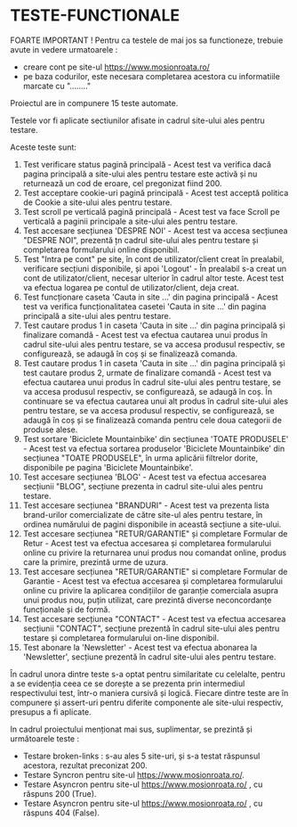 # TESTE-FUNCTIONALE

FOARTE IMPORTANT !
Pentru ca testele de mai jos sa functioneze, trebuie avute in vedere urmatoarele : 
- creare cont pe site-ul https://www.mosionroata.ro/
- pe baza codurilor, este necesara completarea acestora cu informatiile marcate cu "........"
  
Proiectul are in compunere 15 teste automate.

Testele vor fi aplicate sectiunilor afisate in cadrul site-ului ales pentru testare.

Aceste teste sunt:
1.	Test verificare status pagină principală - Acest test va verifica dacă pagina principală a site-ului ales pentru testare este activă și nu returnează un cod de eroare, cel pregonizat fiind 200.
2.	Test acceptare cookie-uri pagină principală - Acest test acceptă politica de Cookie a site-ului ales pentru testare.
3.	Test scroll pe verticală pagină principală - Acest test va face Scroll pe verticală a paginii principale a site-ului ales pentru testare.
4.	Test accesare secțiunea 'DESPRE NOI' - Acest test va accesa secțiunea "DESPRE NOI", prezentă țn cadrul site-ului ales pentru testare și completarea formularului online disponibil.
5.	Test "Intra pe cont" pe site, în cont de utilizator/client creat în prealabil, verificare secțiuni disponibile, și apoi 'Logout' - În prealabil s-a creat un cont de utilizator/client, necesar ulterior în cadrul altor teste. Acest test va efectua logarea pe contul de utilizator/client, deja creat.
6.	Test funcționare caseta 'Cauta in site ...' din pagina principală - Acest test va verifica funcționalitatea casetei 'Cauta in site ...' din pagina principală a site-ului ales pentru testare.
7.	Test cautare produs 1 in caseta 'Cauta in site ...' din pagina principală și finalizare comandă - Acest test va efectua cautarea unui produs în cadrul site-ului ales pentru testare, se va accesa produsul respectiv, se configurează, se adaugă în coș și se finalizează comanda.
8.	Test cautare produs 1 in caseta 'Cauta in site ...' din pagina principală și test cautare produs 2, urmate de finalizare comandă - Acest test va efectua cautarea unui produs în cadrul site-ului ales pentru testare, se va accesa produsul respectiv, se configurează, se adaugă în coș. În continuare se va efectua cautarea unui alt produs în cadrul site-ului ales pentru testare, se va accesa produsul respectiv, se configurează, se adaugă în coș și se finalizează comanda pentru cele doua categorii de produse alese.
9.	Test sortare 'Biciclete Mountainbike' din secțiunea 'TOATE PRODUSELE' - Acest test va efectua sortarea produselor 'Biciclete Mountainbike' din secțiunea "TOATE PRODUSELE", în urma aplicării filtrelor dorite, disponibile pe pagina 'Biciclete Mountainbike'.
10.	Test accesare secțiunea 'BLOG' - Acest test va efectua accesarea secțiunii "BLOG", secțiune prezenta in cadrul site-ului ales pentru testare.
11.	Test accesare secțiunea "BRANDURI" - Acest test va prezenta lista brand-urilor comercializate de către site-ul ales pentru testare, în ordinea numărului de pagini disponibile in această secțiune a site-ului.
12.	Test accesare secțiunea "RETUR/GARANTIE" și completare Formular de Retur - Acest test va efectua accesarea și completarea formularului online cu privire la returnarea unui produs nou comandat online, produs care la primire, prezintă urme de uzura.
13.	Test accesare secțiunea "RETUR/GARANTIE" si completare Formular de Garantie - Acest test va efectua accesarea și completarea formularului online cu privire la aplicarea condițiilor de garanție comerciala asupra unui produs nou, puțin utilizat, care prezintă diverse neconcordanțe funcționale și de formă.
14.	Test accesare secțiunea "CONTACT" - Acest test va efectua accesarea secțiunii "CONTACT", secțiune prezentă în cadrul site-ului ales pentru testare și completarea formularului on-line disponibil.
15.	Test abonare la 'Newsletter' - Acest test va efectua abonarea la 'Newsletter', secțiune prezentă în cadrul site-ului ales pentru testare.
    
În cadrul unora dintre teste s-a optat pentru similaritate cu celelalte, pentru a se evidenția ceea ce se dorește a se prezenta prin intermediul respectivului test, într-o maniera cursivă și logică. Fiecare dintre teste are în compunere și assert-uri pentru diferite componente ale site-ului respectiv, presupus a fi aplicate.

In cadrul proiectului menționat mai sus, suplimentar, se prezintă și următoarele teste :
 - Testare broken-links : s-au ales 5 site-uri, și s-a testat răspunsul acestora, rezultat preconizat 200.
 - Testare Syncron pentru site-ul https://www.mosionroata.ro/.
 - Testare Asyncron pentru site-ul https://www.mosionroata.ro/ , cu răspuns 200 (True).
 - Testare Asyncron pentru site-ul https://www.mosionroata.ro/ , cu răspuns 404 (False).

